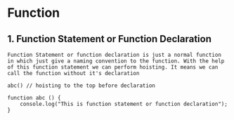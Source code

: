 # Function

## 1. Function Statement or Function Declaration
    Function Statement or function declaration is just a normal function in which just give a naming convention to the function. With the help of this function statement we can perform hoisting. It means we can call the function without it's declaration

    abc() // hoisting to the top before declaration

    function abc () {
        console.log("This is function statement or function declaration");
    } 